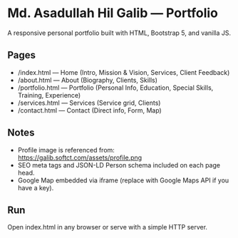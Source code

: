 # Md. Asadullah Hil Galib — Portfolio

A responsive personal portfolio built with HTML, Bootstrap 5, and vanilla JS.

## Pages
- /index.html — Home (Intro, Mission & Vision, Services, Client Feedback)
- /about.html — About (Biography, Clients, Skills)
- /portfolio.html — Portfolio (Personal Info, Education, Special Skills, Training, Experience)
- /services.html — Services (Service grid, Clients)
- /contact.html — Contact (Direct info, Form, Map)

## Notes
- Profile image is referenced from: https://galib.softct.com/assets/profile.png
- SEO meta tags and JSON-LD Person schema included on each page head.
- Google Map embedded via iframe (replace with Google Maps API if you have a key).

## Run
Open index.html in any browser or serve with a simple HTTP server.
